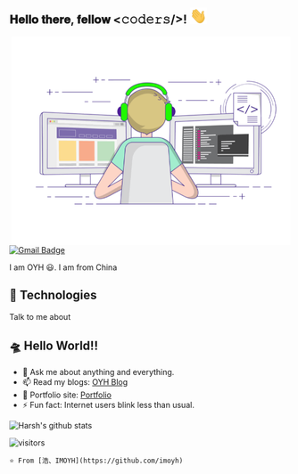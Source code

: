 <h2> 𝐇𝐞𝐥𝐥𝐨 𝐭𝐡𝐞𝐫𝐞, 𝐟𝐞𝐥𝐥𝐨𝐰 <𝚌𝚘𝚍𝚎𝚛𝚜/>! <img src="https://raw.githubusercontent.com/ABSphreak/ABSphreak/master/gifs/Hi.gif" width="30px"></h2>

<img align="right" alt="GIF" src="https://raw.githubusercontent.com/devSouvik/devSouvik/master/gif3.gif" width="500"/>

[![Gmail Badge](https://img.shields.io/badge/-oyhemail@gmail.com-c14438?style=flat-square&logo=Gmail&logoColor=white&link=mailto:oyhemail@gmail.com)](mailto:oyhemail@gmail.com)

I am OYH 😃. I am from China


## 🧭 Technologies
Talk to me about

## 🛸 Hello World!! 
- 💬 Ask me about anything and everything.
- 📫 Read my blogs: [OYH Blog](https://imoyh.github.io/)
- 🎯 Portfolio site: [Portfolio](https://imoyh.github.io/)
- ⚡ Fun fact: Internet users blink less than usual.

![Harsh's github stats](https://github-readme-stats.vercel.app/api?username=imoyh&hide=["issues"]&show_icons=true)

![visitors](https://visitor-badge.glitch.me/badge?page_id=imoyh.imoyh)

```⭐️ From [浩、IMOYH](https://github.com/imoyh)```
